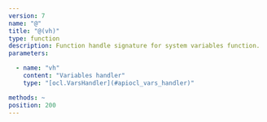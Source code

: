 ```yaml
---
version: 7
name: "@"
title: "@(vh)"
type: function
description: Function handle signature for system variables function.
parameters:

  - name: "vh"
    content: "Variables handler"
    type: "[ocl.VarsHandler](#apiocl_vars_handler)"

methods: ~
position: 200
---
```

